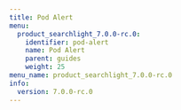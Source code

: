 ```yaml
---
title: Pod Alert
menu:
  product_searchlight_7.0.0-rc.0:
    identifier: pod-alert
    name: Pod Alert
    parent: guides
    weight: 25
menu_name: product_searchlight_7.0.0-rc.0
info:
  version: 7.0.0-rc.0
---
```



